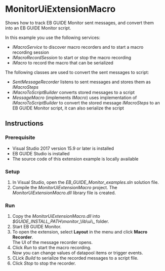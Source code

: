  # MonitorUiExtensionMacro

Shows how to track EB GUIDE Monitor sent messages, and convert them into an EB GUIDE Monitor script.

In this example you use the following services:
* _IMacroService_ to discover macro recorders and to start a macro recording session
* _IMacroRecordSession_ to start or stop the macro recording
* _IMacro_ to record the macro that can be serialized

The following classes are used to convert the sent messages to script:
* _SentMessageRecorder_ listens to sent messages and stores them as _IMacroSteps_
* _IMacroToScriptBuilder_ converts stored messages to a script
* _MessageMacro_ (implements _IMacro_) uses implementation of _IMacroToScriptBuilder_ to convert the stored message _IMacroSteps_ to an EB GUIDE Monitor script, it can also serialize the script


## Instructions

### Prerequisite

* Visual Studio 2017 version 15.9 or later is installed
* EB GUIDE Studio is installed
* The source code of this extension example is locally available

### Setup

1. In Visual Studio, open the _EB\_GUIDE\_Monitor\_examples.sln_ solution file.
2. Compile the _MonitorUiExtensionMacro_ project.
The _MonitorUiExtensionMacro.dll_ library file is created.

### Run

1. Copy the _MonitorUiExtensionMacro.dll_ into _$GUIDE\_INSTALL\_PATH\\monitor__\\lib\\ui\\_ folder.
2. Start EB GUIDE Monitor.
3. To open the extension, select **Layout** in the menu and click **Macro Recorder**.\
The UI of the message recorder opens.
4. Click _Run_ to start the macro recording.\
Now you can change values of datapool items or trigger events.
5. CLick _Build_ to serialize the recorded messages to a script file.
6. Click _Stop_ to stop the recorder.
